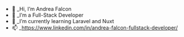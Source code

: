 - 👋  _Hi, I’m Andrea Falcon
- 👀  _I’m a Full-Stack Developer
- 🌱  _I’m currently learning Laravel and Nuxt
- 📫  _https://www.linkedin.com/in/andrea-falcon-fullstack-developer/

<!---
falconandrea/falconandrea is a ✨ special ✨ repository because its `README.md` (this file) appears on your GitHub profile.
You can click the Preview link to take a look at your changes.
--->
